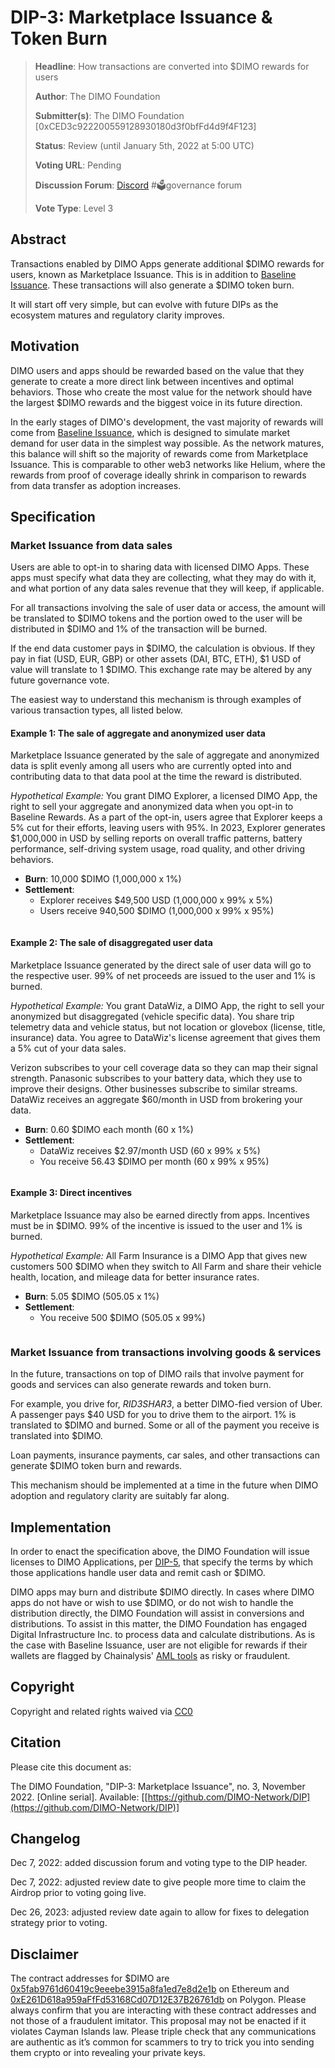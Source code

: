 # DIP-3: Marketplace Issuance & Token Burn

> **Headline**: How transactions are converted into $DIMO rewards for users
>
> **Author**: The DIMO Foundation
>
> **Submitter(s)**: The DIMO Foundation \[0xCED3c922200559128930180d3f0bfFd4d9f4F123]
>
> **Status**: Review (until January 5th, 2022 at 5:00 UTC)
>
> **Voting URL**: Pending
>
> **Discussion Forum**: [Discord](https://chat.dimo.zone) #🗳️governance forum
>
> **Vote Type**: Level 3

## Abstract

Transactions enabled by DIMO Apps generate additional $DIMO rewards for users, known as Marketplace Issuance. This is in addition to [Baseline Issuance](dip-2-baseline-issuance.md). These transactions will also generate a $DIMO token burn.&#x20;

It will start off very simple, but can evolve with future DIPs as the ecosystem matures and regulatory clarity improves.

## Motivation

DIMO users and apps should be rewarded based on the value that they generate to create a more direct link between incentives and optimal behaviors. Those who create the most value for the network should have the largest $DIMO rewards and the biggest voice in its future direction.

In the early stages of DIMO's development, the vast majority of rewards will come from [Baseline Issuance](dip2.md), which is designed to simulate market demand for user data in the simplest way possible. As the network matures, this balance will shift so the majority of rewards come from Marketplace Issuance. This is comparable to other web3 networks like Helium, where the rewards from proof of coverage ideally shrink in comparison to rewards from data transfer as adoption increases.

## Specification

### Market Issuance from data sales

Users are able to opt-in to sharing data with licensed DIMO Apps. These apps must specify what data they are collecting, what they may do with it, and what portion of any data sales revenue that they will keep, if applicable.

For all transactions involving the sale of user data or access, the amount will be translated to $DIMO tokens and the portion owed to the user will be distributed in $DIMO and 1% of the transaction will be burned.

If the end data customer pays in $DIMO, the calculation is obvious. If they pay in fiat (USD, EUR, GBP) or other assets (DAI, BTC, ETH), $1 USD of value will translate to 1 $DIMO. This exchange rate may be altered by any future governance vote.

The easiest way to understand this mechanism is through examples of various transaction types, all listed below.

#### Example 1: The sale of aggregate and anonymized user data

Marketplace Issuance generated by the sale of aggregate and anonymized data is split evenly among all users who are currently opted into and contributing data to that data pool at the time the reward is distributed.

_Hypothetical Example:_ You grant DIMO Explorer, a licensed DIMO App, the right to sell your aggregate and anonymized data when you opt-in to Baseline Rewards. As a part of the opt-in, users agree that Explorer keeps a 5% cut for their efforts, leaving users with 95%. In 2023, Explorer generates $1,000,000 in USD by selling reports on overall traffic patterns, battery performance, self-driving system usage, road quality, and other driving behaviors.

* **Burn**: 10,000 $DIMO (1,000,000 x 1%)
* **Settlement**:&#x20;
  * Explorer receives $49,500 USD (1,000,000 x 99% x 5%)
  * Users receive 940,500 $DIMO (1,000,000 x 99% x 95%)

<img src=".gitbook/assets/file.drawing (5).svg" alt="" class="gitbook-drawing">

#### Example 2: The sale of disaggregated user data

Marketplace Issuance generated by the direct sale of user data will go to the respective user. 99% of net proceeds are issued to the user and 1% is burned.

_Hypothetical Example:_ You grant DataWiz, a DIMO App, the right to sell your anonymized but disaggregated (vehicle specific data). You share trip telemetry data and vehicle status, but not location or glovebox (license, title, insurance) data. You agree to DataWiz's license agreement that gives them a 5% cut of your data sales.

Verizon subscribes to your cell coverage data so they can map their signal strength. Panasonic subscribes to your battery data, which they use to improve their designs. Other businesses subscribe to similar streams. DataWiz receives an aggregate $60/month in USD from brokering your data.

* **Burn**: 0.60 $DIMO each month (60 x 1%)
* **Settlement**:&#x20;
  * DataWiz receives $2.97/month USD (60 x 99% x 5%)
  * You receive 56.43 $DIMO per month (60 x 99% x 95%)

<img src=".gitbook/assets/file.drawing (3).svg" alt="" class="gitbook-drawing">

#### Example 3: Direct incentives

Marketplace Issuance may also be earned directly from apps. Incentives must be in $DIMO. 99% of the incentive is issued to the user and 1% is burned.&#x20;

_Hypothetical Example:_ All Farm Insurance is a DIMO App that gives new customers 500 $DIMO when they switch to All Farm and share their vehicle health, location, and mileage data for better insurance rates.

* **Burn**: 5.05 $DIMO (505.05 x 1%)
* **Settlement**:&#x20;
  * You receive 500 $DIMO (505.05 x 99%)

<img src=".gitbook/assets/file.drawing.svg" alt="" class="gitbook-drawing">

### Market Issuance from transactions involving goods & services

In the future, transactions on top of DIMO rails that involve payment for goods and services can also generate rewards and token burn.&#x20;

For example, you drive for, _RID3SHAR3_, a better DIMO-fied version of Uber. A passenger pays $40 USD for you to drive them to the airport. 1% is translated to $DIMO and burned. Some or all of the payment you receive is translated into $DIMO.

Loan payments, insurance payments, car sales, and other transactions can generate $DIMO token burn and rewards.

This mechanism should be implemented at a time in the future when DIMO adoption and regulatory clarity are suitably far along.

## Implementation

In order to enact the specification above, the DIMO Foundation will issue licenses to DIMO Applications, per [DIP-5](dip5.md), that specify the terms by which those applications handle user data and remit cash or $DIMO.&#x20;

DIMO apps may burn and distribute $DIMO directly. In cases where DIMO apps do not have or wish to use $DIMO, or do not wish to handle the distribution directly, the DIMO Foundation will assist in conversions and distributions. To assist in this matter, the DIMO Foundation has engaged Digital Infrastructure Inc. to process data and calculate distributions. As is the case with Baseline Issuance, user are not eligible for rewards if their wallets are flagged by Chainalysis' [AML tools](https://www.chainalysis.com/free-cryptocurrency-sanctions-screening-tools/) as risky or fraudulent.

## Copyright

Copyright and related rights waived via [CC0](https://creativecommons.org/publicdomain/zero/1.0)

## Citation

Please cite this document as:

The DIMO Foundation, "DIP-3: Marketplace Issuance", no. 3, November 2022. \[Online serial]. Available: \[[https://github.com/DIMO-Network/DIP](https://github.com/DIMO-Network/DIP)]

## Changelog

Dec 7, 2022: added discussion forum and voting type to the DIP header.

Dec 7, 2022: adjusted review date to give people more time to claim the Airdrop prior to voting going live.

Dec 26, 2023: adjusted review date again to allow for fixes to delegation strategy prior to voting.

## Disclaimer

The contract addresses for $DIMO are [0x5fab9761d60419c9eeebe3915a8fa1ed7e8d2e1b](https://etherscan.io/token/0x5fab9761d60419c9eeebe3915a8fa1ed7e8d2e1b) on Ethereum and [0xE261D618a959aFfFd53168Cd07D12E37B26761db](https://polygonscan.com/token/0xE261D618a959aFfFd53168Cd07D12E37B26761db) on Polygon. Please always confirm that you are interacting with these contract addresses and not those of a fraudulent imitator. This proposal may not be enacted if it violates Cayman Islands law. Please triple check that any communications are authentic as it’s common for scammers to try to trick you into sending them crypto or into revealing your private keys.
